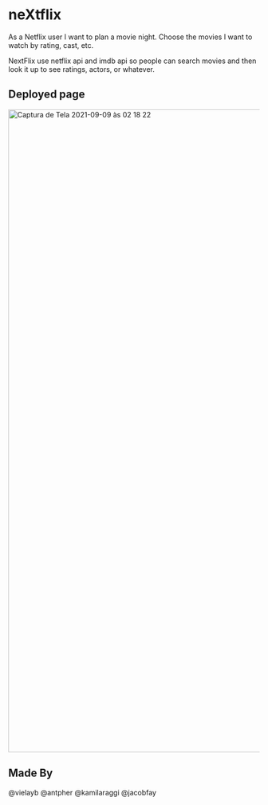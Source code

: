 # neXtflix

As a Netflix user I want to plan a movie night. Choose the movies I want to watch by rating, cast, etc.


NextFlix use netflix api and imdb api so people can search movies and then look it up to see ratings, actors, or whatever.

## Deployed page



<img width="1288" alt="Captura de Tela 2021-09-09 às 02 18 22" src="https://user-images.githubusercontent.com/84299745/132996391-622d406f-e32f-4b14-b3cc-ecb958d40173.png">



## Made By
@vielayb
@antpher
@kamilaraggi
@jacobfay
